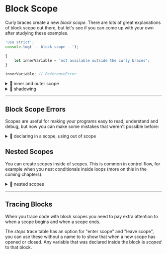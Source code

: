 # Block Scope

Curly braces create a new _block scope_. There are lots of great explanations of
block scope out there, but let's see if you can come up with your own after
studying these examples.

```js
'use strict';
console.log('-- block scope --');

{
	let innerVariable = 'not available outside the curly braces';
}

innerVariable; // ReferenceError
```

<details>
<summary>🥚 inner and outer scope</summary>

```js
'use strict';
console.log('-- block scope: inner and outer scope --');

let outerVariable = 'declared outside';
console.log(outerVariable); // 'declared outside'

// begin a new block scope
{
	// variables declared outside of curly are available inside the curly braces
	outerVariable = 'assigned inside';
	console.log(outerVariable); // 'assigned inside'

	let innerVariable = 'declared inside';
	console.log(innerVariable); // 'declared inside'
}

// changes made inside the scope stay when you leave the scope
console.log(outerVariable); // 'assigned inside'
```

</details>
<details>
<summary>🥚 shadowing</summary>

```js
'use strict';
console.log('-- block scope: shadowing --');

// shadowing is when you declare a variable inside a scope
//  that has the same name as a variable in the outer scope

// you should avoid variable shadowing
//  it makes your code harder to understand

let favoriteTree = 'palm';
console.log(favoriteTree); // 'palm'
{
	// the outer variable is "replaced" inside by the new variable
	// it's no longer possible to modify the outer variable from the inner scope
	let favoriteTree = 'date'; // no error!
	console.log(favoriteTree); // 'date'

	favoriteTree = 'cedar';
	console.log(favoriteTree); // 'cedar'
}
console.log(favoriteTree); // 'palm'
```

</details>

---

## Block Scope Errors

Scopes are useful for making your programs easy to read, understand and debug,
but now you can make some mistakes that weren't possible before:

<details>
<summary>🥚 declaring in a scope, using out of scope</summary>

```js
'use strict';
console.log('-- declaring in a scope, using out of scope --');

// begin a new block scope
{
	let innerVariable = 'declared inside';
	console.log(innerVariable); // 'declared inside'
}

// variables declared in the inner scope are NOT available outside the scope
console.log(innerVariable); // ReferenceError
```

## </details>

## Nested Scopes

You can create scopes inside of scopes. This is common in control flow, for
example when you nest conditionals inside loops (more on this in the coming
chapters).

<details>
<summary>🥚 nested scopes</summary>

```js
'use strict';
// hint: try the 'variables' button
console.log('-- nested scopes --');

let outer = 'a';
{
	let inner = '-';
	{
		let innerInner = 'b';
		outer = outer + inner + innerInner;
	}
	{
		let innerInner = 'c';
		outer = outer + inner + innerInner;
	}
	outer = inner + outer + inner;
}
console.log(outer); // '-a-b-c-'
```

</details>

---

## Tracing Blocks

When you trace code with block scopes you need to pay extra attention to when a
scope begins and when a scope ends.

The _steps_ trace table has an option for "enter scope" and "leave scope", you
can use these without a name to to show that when a new scope has opened or
closed. Any variable that was declared inside the block is _scoped_ to that
block.
